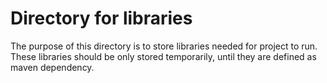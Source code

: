 Directory for libraries
=======================

The purpose of this directory is to store libraries needed for project to run.
These libraries should be only stored temporarily, until they are defined as
maven dependency.

